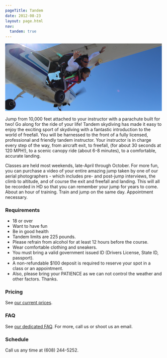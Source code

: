 ```yaml
---
pageTitle: Tandem
date: 2012-08-23
layout: page.html
nav:
  tandem: true
---
```


<img src="../img/tandem.jpg" alt="IAD example" class="full-width">

Jump from 10,000 feet attached to your instructor with a parachute built for two! Go along for the ride of your life! Tandem skydiving has made it easy to enjoy the exciting sport of skydiving with a fantastic introduction to the world of freefall. You will be harnessed to the front of a fully licensed, professional and friendly tandem instructor. Your instructor is in charge every step of the way, from aircraft exit, to freefall, (for about 30 seconds at 120 MPH!), to a scenic canopy ride (about 6-8 minutes), to a comfortable, accurate landing.

Classes are held most weekends, late-April through October. For more fun, you can purchase a video of your entire amazing jump taken by one of our aerial photographers - which includes pre- and post-jump interviews, the climb to altitude, and of course the exit and freefall and landing. This will all be recorded in HD so that you can remember your jump for years to come. About an hour of training. Train and jump on the same day. Appointment necessary.

### Requirements

  * 18 or over
  * Want to have fun
  * Be in good health
  * Tandem limits are 225 pounds.
  * Please refrain from alcohol for at least 12 hours before the course.
  * Wear comfortable clothing and sneakers.
  * You must bring a valid government issued ID (Drivers License, State ID, passport).
  * A non-refundable $100 deposit is required to reserve your spot in a class or an appointment.
  * Also, please bring your PATIENCE as we can not control the weather and other factors. Thanks.

### Pricing

See [our current prices](../prices#tandem-pricing).

### FAQ

See [our dedicated FAQ](../frequently-asked-questions). For more, call us or shoot us an email.

### Schedule

Call us any time at (608) 244-5252.